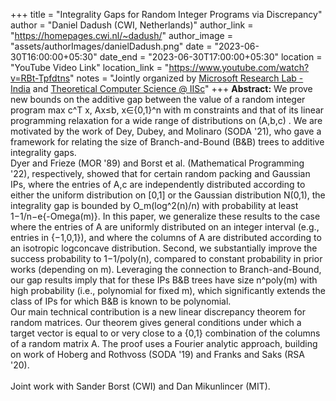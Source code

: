 +++
title = "Integrality Gaps for Random Integer Programs via Discrepancy"
author = "Daniel Dadush (CWI, Netherlands)"
author_link = "https://homepages.cwi.nl/~dadush/"
author_image = "assets/authorImages/danielDadush.png"
date = "2023-06-30T16:00:00+05:30"
date_end = "2023-06-30T17:00:00+05:30"
location = "YouTube Video Link"
location_link = "https://www.youtube.com/watch?v=RBt-Tpfdtns"
notes = "Jointly organized by <a href = "https://www.microsoft.com/en-us/research/lab/microsoft-research-india/" target= "_blank">Microsoft Research Lab - India</a> and <a href='https://www.csa.iisc.ac.in/theoretical-computer-science/' target= "_blank">Theoretical Computer Science @ IISc</a>"
+++
<b>Abstract:</b>
We prove new bounds on the additive gap between the value of a random integer program max c^T x, Ax≤b, x∈{0,1}^n with 
m constraints and that of its linear programming relaxation for a wide range of distributions on (A,b,c) . We are 
motivated by the work of Dey, Dubey, and Molinaro (SODA '21), who gave a framework for relating the size of 
Branch-and-Bound (B&B) trees to additive integrality gaps.
<br>
Dyer and Frieze (MOR '89) and Borst et al. (Mathematical Programming '22), respectively, showed that for certain 
random packing and Gaussian IPs, where the entries of A,c are independently distributed according to either the 
uniform distribution on [0,1] or the Gaussian distribution N(0,1), the integrality gap is bounded by O_m(log^2(n)/n) 
with probability at least 1−1/n−e{-Omega(m)}. In this paper, we generalize these results to the case where the 
entries of A are uniformly distributed on an integer interval (e.g., entries in {−1,0,1}), and where the columns 
of A are distributed according to an isotropic logconcave distribution. Second, we substantially improve the 
success probability to 1−1/poly(n), compared to constant probability in prior works (depending on m). Leveraging 
the connection to Branch-and-Bound, our gap results imply that for these IPs B&B trees have size n^poly(m) with 
high probability (i.e., polynomial for fixed m), which significantly extends the class of IPs for which B&B is 
known to be polynomial.
<br>
Our main technical contribution is a new linear discrepancy theorem for random matrices. Our theorem gives general 
conditions under which a target vector is equal to or very close to a {0,1} combination of the columns of a random 
matrix A. The proof uses a Fourier analytic approach, building on work of Hoberg and Rothvoss (SODA '19) and 
Franks and Saks (RSA '20).
<br><br>
Joint work with Sander Borst (CWI) and Dan Mikunlincer (MIT).